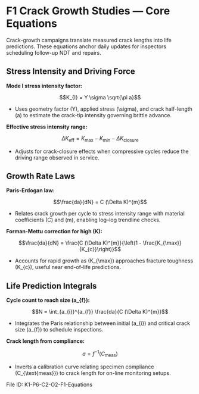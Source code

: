 # F1 Crack Growth Studies — Core Equations

Crack-growth campaigns translate measured crack lengths into life predictions. These equations anchor daily updates for inspectors scheduling follow-up NDT and repairs.

## Stress Intensity and Driving Force
**Mode I stress intensity factor:**

$$K_{I} = Y \sigma \sqrt{\pi a}$$

- Uses geometry factor \(Y\), applied stress \(\sigma\), and crack half-length \(a\) to estimate the crack-tip intensity governing brittle advance.

**Effective stress intensity range:**

$$\Delta K_{\text{eff}} = K_{\max} - K_{\min} - \Delta K_{\text{closure}}$$

- Adjusts for crack-closure effects when compressive cycles reduce the driving range observed in service.

## Growth Rate Laws
**Paris-Erdogan law:**

$$\frac{da}{dN} = C (\Delta K)^{m}$$

- Relates crack growth per cycle to stress intensity range with material coefficients \(C\) and \(m\), enabling log–log trendline checks.

**Forman-Mettu correction for high \(K\):**

$$\frac{da}{dN} = \frac{C (\Delta K)^{m}}{\left(1 - \frac{K_{\max}}{K_{c}}\right)}$$

- Accounts for rapid growth as \(K_{\max}\) approaches fracture toughness \(K_{c}\), useful near end-of-life predictions.

## Life Prediction Integrals
**Cycle count to reach size \(a_{f}\):**

$$N = \int_{a_{i}}^{a_{f}} \frac{da}{C (\Delta K)^{m}}$$

- Integrates the Paris relationship between initial \(a_{i}\) and critical crack size \(a_{f}\) to schedule inspections.

**Crack length from compliance:**

$$a = f^{-1}(C_{\text{meas}})$$

- Inverts a calibration curve relating specimen compliance \(C_{\text{meas}}\) to crack length for on-line monitoring setups.

File ID: K1-P6-C2-O2-F1-Equations
